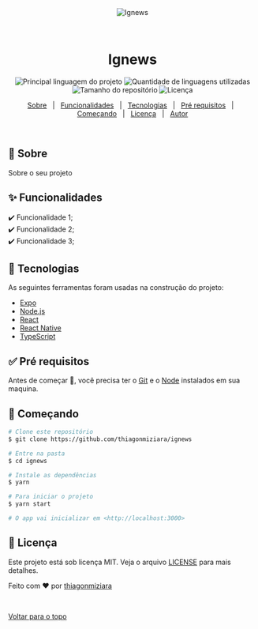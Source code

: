 <div align="center" id="top"> 
  <img src="./.github/app.gif" alt="Ignews" />

  &#xa0;

  <!-- <a href="https://ignews.netlify.com">Demo</a> -->
</div>

<h1 align="center">Ignews</h1>

<p align="center">
  <img alt="Principal linguagem do projeto" src="https://img.shields.io/github/languages/top/thiagonmiziara/ignews?color=56BEB8">

  <img alt="Quantidade de linguagens utilizadas" src="https://img.shields.io/github/languages/count/thiagonmiziara/ignews?color=56BEB8">

  <img alt="Tamanho do repositório" src="https://img.shields.io/github/repo-size/thiagonmiziara/ignews?color=56BEB8">

  <img alt="Licença" src="https://img.shields.io/github/license/thiagonmiziara/ignews?color=56BEB8">

  <!-- <img alt="Github issues" src="https://img.shields.io/github/issues/thiagonmiziara/ignews?color=56BEB8" /> -->

  <!-- <img alt="Github forks" src="https://img.shields.io/github/forks/thiagonmiziara/ignews?color=56BEB8" /> -->

  <!-- <img alt="Github stars" src="https://img.shields.io/github/stars/thiagonmiziara/ignews?color=56BEB8" /> -->
</p>

<!-- Status -->

<!-- <h4 align="center"> 
	🚧  Ignews 🚀 Em construção...  🚧
</h4> 

<hr> -->

<p align="center">
  <a href="#dart-sobre">Sobre</a> &#xa0; | &#xa0; 
  <a href="#sparkles-funcionalidades">Funcionalidades</a> &#xa0; | &#xa0;
  <a href="#rocket-tecnologias">Tecnologias</a> &#xa0; | &#xa0;
  <a href="#white_check_mark-pré-requesitos">Pré requisitos</a> &#xa0; | &#xa0;
  <a href="#checkered_flag-começando">Começando</a> &#xa0; | &#xa0;
  <a href="#memo-licença">Licença</a> &#xa0; | &#xa0;
  <a href="https://github.com/thiagonmiziara" target="_blank">Autor</a>
</p>

<br>

## :dart: Sobre ##

Sobre o seu projeto

## :sparkles: Funcionalidades ##

:heavy_check_mark: Funcionalidade 1;\
:heavy_check_mark: Funcionalidade 2;\
:heavy_check_mark: Funcionalidade 3;

## :rocket: Tecnologias ##

As seguintes ferramentas foram usadas na construção do projeto:

- [Expo](https://expo.io/)
- [Node.js](https://nodejs.org/en/)
- [React](https://pt-br.reactjs.org/)
- [React Native](https://reactnative.dev/)
- [TypeScript](https://www.typescriptlang.org/)

## :white_check_mark: Pré requisitos ##

Antes de começar :checkered_flag:, você precisa ter o [Git](https://git-scm.com) e o [Node](https://nodejs.org/en/) instalados em sua maquina.

## :checkered_flag: Começando ##

```bash
# Clone este repositório
$ git clone https://github.com/thiagonmiziara/ignews

# Entre na pasta
$ cd ignews

# Instale as dependências
$ yarn

# Para iniciar o projeto
$ yarn start

# O app vai inicializar em <http://localhost:3000>
```

## :memo: Licença ##

Este projeto está sob licença MIT. Veja o arquivo [LICENSE](LICENSE.md) para mais detalhes.


Feito com :heart: por <a href="https://github.com/thiagonmiziara" target="_blank">thiagonmiziara</a>

&#xa0;

<a href="#top">Voltar para o topo</a>
